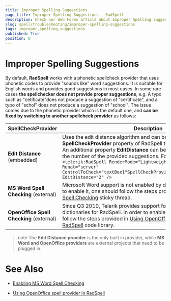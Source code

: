 ```yaml
---
title: Improper Spelling Suggestions
page_title: Improper Spelling Suggestions - RadSpell
description: Check our Web Forms article about Improper Spelling Suggestions.
slug: spell/troubleshooting/improper-spelling-suggestions
tags: improper,spelling,suggestions
published: True
position: 0
---
```


# Improper Spelling Suggestions

By default, **RadSpell** works with a phonetic spellcheck provider that uses phonetic codes to provide "sounds like" word suggestions. It is suitable for English words and provides good suggestions in most cases. In some rare cases **the spellchecker does not provide proper suggestions**, e.g. A typo such as "cetificate"does not produce a suggestion of "certificate", and a typo of "schol" does not produce a suggestion of "school". The issue comes due to the phonetic provider which is the default one, and **can be fixed by switching to another spellcheck provider** as follows:

| SpellCheckProvider | Description |
| ------ | ------ |
| **Edit Distance** (embedded)|Uses the edit distance algorithm and can be enabled by setting **SpellCheckProvider** property of RadSpell to **"EditDistanceProvider"** . An additional property **EditDistance** can be used in order to increase the number of the provided suggestions. For example:`<telerik:RadSpell RenderMode="Lightweight" ID="spell1" Runat="server" ControlToCheck="textBox1"SpellCheckProvider="EditDistanceProvider"	EditDistance="2" />`|
| **MS Word Spell Checking** (external)|Microsoft Word support is not enabled by default for RadSpell. In order to enable it, one should follow	the steps provided in [Enabling MS Word Spell Checking](https://www.telerik.com/community/forums/aspnet-ajax/spell/enabling-ms-word-spell-checking.aspx) sticky thread.|
| **OpenOffice Spell Checking** (external)|Since Q3 2010, Telerik provides support for NHunspell and OpenOffice dictionaries for RadSpell.	In order to enable this feature, one should follow the steps provided in [Using OpenOffice spell provider in RadSpell](https://www.telerik.com/community/code-library/aspnet-ajax/spell/using-openoffice-spell-provider-in-radspell.aspx) code library.|

>note The **Edit Distance provider** is the only built in provider, while **MS Word and OpenOffice providers** are external projects that need to be plugged in.

# See Also

 * [Enabling MS Word Spell Checking](https://www.telerik.com/community/forums/aspnet-ajax/spell/enabling-ms-word-spell-checking.aspx)

 * [Using OpenOffice spell provider in RadSpell](https://www.telerik.com/community/code-library/aspnet-ajax/spell/using-openoffice-spell-provider-in-radspell.aspx)
